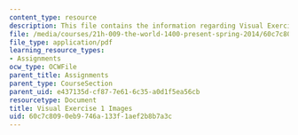 ```yaml
---
content_type: resource
description: This file contains the information regarding Visual Exercise 1 Images.
file: /media/courses/21h-009-the-world-1400-present-spring-2014/60c7c8090eb9746a133f1aef2b8b7a3c_MIT21H_009S14_pict.pdf
file_type: application/pdf
learning_resource_types:
- Assignments
ocw_type: OCWFile
parent_title: Assignments
parent_type: CourseSection
parent_uid: e437135d-cf87-7e61-6c35-a0d1f5ea56cb
resourcetype: Document
title: Visual Exercise 1 Images
uid: 60c7c809-0eb9-746a-133f-1aef2b8b7a3c
---
```

